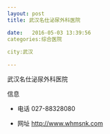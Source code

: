 ```yaml
--- 
layout: post 
title: 武汉名仕泌尿外科医院

date:   2016-05-03 13:39:56 
categories:综合医院
  
city:武汉
  
--- 
```

   
武汉名仕泌尿外科医院

信息
 - 电话 027-88328080

 - 网址 http://www.whmsnk.com


